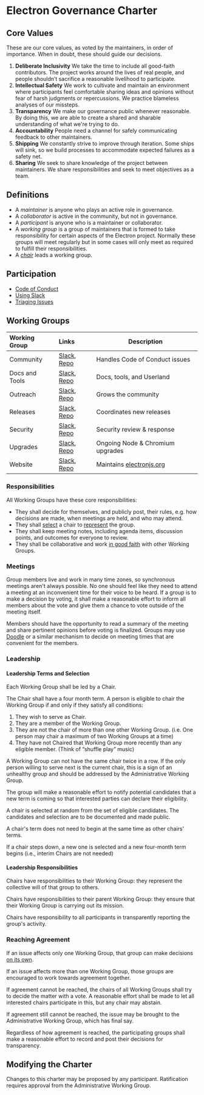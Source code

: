 # Electron Governance Charter

## Core Values
<!-- Side note, would be cool to get some icons / art for these values for use on the website (Sam) -->
<!-- :+1: (Charles) -->

These are our core values, as voted by the maintainers, in order of importance. When in doubt, these should guide our decisions.

1. **Deliberate Inclusivity**
   We take the time to include all good-faith contributors.
   The project works around the lives of real people, and people shouldn’t sacrifice a reasonable livelihood to participate.
2. **Intellectual Safety**
   We work to cultivate and maintain an environment where participants feel comfortable sharing ideas and opinions without fear of harsh judgments or repercussions. We practice blameless analyses of our missteps.
3. **Transparency**
   We make our governance public whenever reasonable. By doing this, we are able to create a shared and sharable understanding of what we're trying to do.
4. **Accountability**
   People need a channel for safely communicating feedback to other maintainers.
5. **Shipping**
   We constantly strive to improve through iteration. Some ships will sink, so we build processes to accommodate expected failures as a safety net.
6. **Sharing**
   We seek to share knowledge of the project between maintainers. We share responsibilities and seek to meet objectives as a team.

## Definitions

 * A _maintainer_ is anyone who plays an active role in governance.
 * A _collaborator_ is active in the community, but not in governance.
 * A _participant_ is anyone who is a maintainer or collaborator.
 * A _working group_ is a group of maintainers that is formed to take responsibility for certain aspects of the Electron project. Normally these groups will meet regularly but in some cases will only meet as required to fulfill their responsibilities.
 * A [_chair_](#Leadership) leads a working group.

## Participation

 * [Code of Conduct](https://github.com/electron/governance/blob/CODE_OF_CONDUCT.md)
 * [Using Slack](https://github.com/electron/governance/blob/master/Slack.md)
 * [Triaging Issues](https://github.com/electron/governance/blob/master/playbooks/README.md)
<!-- * [Using Pull Requests](FIXME: link to PR etiquette doc) -->

## Working Groups

| Working Group  | Links | Description | 
|:---------------|:------|-------------|
| Community      | [Slack](https://electronhq.slack.com/messages/CGFP1R38Q), [Repo](/wg-community-safety) | Handles Code of Conduct issues |
| Docs and Tools | [Slack](https://electronhq.slack.com/messages/CG8ME4622), [Repo](/wg-docs-tools) | Docs, tools, and Userland |
| Outreach       | [Slack](https://electronhq.slack.com/messages/CBCRYJA79), [Repo](/wg-outreach) | Grows the community |
| Releases       | [Slack](https://electronhq.slack.com/messages/CC80G2R6H), [Repo](/wg-releases) | Coordinates new releases |
| Security       | [Slack](https://electronhq.slack.com/messages/C3ANJ97H6), [Repo](/wg-security) | Security review & response |
| Upgrades       | [Slack](https://electronhq.slack.com/messages/C5VT8SQ8K), [Repo](/wg-upgrades) | Ongoing Node & Chromium upgrades |
| Website        | [Slack](https://electronhq.slack.com/messages/C43E13N0J), [Repo](/wg-website) | Maintains [electronjs.org](https://www.electronjs.org) |

### Responsibilities

All Working Groups have these core responsibilities:
 * They shall decide for themselves, and publicly post, their rules, e.g. how decisions are made, when meetings are held, and who may attend.
 * They shall [select](#Leadership-Terms-and-Selection) a chair to [represent](#Leadership-Responsiblities) the group.
 * They shall keep meeting notes, including agenda items, discussion points, and outcomes for everyone to review.
 * They shall be collaborative and work [in good faith](#Core-Values) with other Working Groups.

### Meetings

Group members live and work in many time zones, so synchronous meetings aren't always possible. No one should feel like they need to attend a meeting at an inconvenient time for their voice to be heard. If a group is to make a decision by voting, it shall make a reasonable effort to inform all members about the vote and give them a chance to vote outside of the meeting itself.

Members should have the opportunity to read a summary of the meeting and share pertinent opinions before voting is finalized. Groups may use [Doodle](https://doodle.com) or a similar mechanism to decide on meeting times that are convenient for the members.

### Leadership

#### Leadership Terms and Selection

Each Working Group shall be led by a Chair.

The Chair shall have a four month term. A person is eligible to chair the Working Group if and only if they satisfy all conditions:
  1. They wish to serve as Chair.
  1. They are a member of the Working Group.
  1. They are not the chair of more than one other Working Group. (i.e. One person may chair a maximum of two Working Groups at a time)
  1. They have not Chaired that Working Group more recently than any eligible member. (Think of “shuffle play” music)

A Working Group can not have the same chair twice in a row. If the only person willing to serve next is the current chair, this is a sign of an unhealthy group and should be addressed by the Administrative Working Group.

The group will make a reasonable effort to notify potential candidates that a new term is coming so that interested parties can declare their eligibility.

A chair is selected at random from the set of eligible candidates. The candidates and selection are to be documented and made public.

A chair's term does not need to begin at the same time as other chairs' terms.

If a chair steps down, a new one is selected and a new four-month term begins (i.e., interim Chairs are not needed)

#### Leadership Responsibilities

Chairs have responsibilities to their Working Group: they represent the collective will of that group to others.

Chairs have responsibilities to their parent Working Group: they ensure that their Working Group is carrying out its mission.

Chairs have responsibility to all participants in transparently reporting the group's activity.

### Reaching Agreement

If an issue affects only one Working Group, that group can make decisions [on its own](#Meetings).

If an issue affects more than one Working Group, those groups are encouraged to work towards agreement together.

If agreement cannot be reached, the chairs of all Working Groups shall try to decide the matter with a vote. A reasonable effort shall be made to let all interested chairs participate in this, but any chair may abstain.

If agreement still cannot be reached, the issue may be brought to the Administrative Working Group, which has final say.

Regardless of how agreement is reached, the participating groups shall make a reasonable effort to record and post their decisions for transparency.

## Modifying the Charter

Changes to this charter may be proposed by any participant. Ratification requires approval from the Administrative Working Group.
